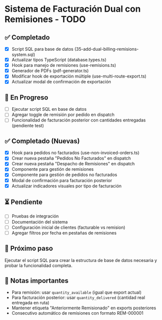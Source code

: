 # Sistema de Facturación Dual con Remisiones - TODO

## ✅ Completado
- [x] Script SQL para base de datos (35-add-dual-billing-remisions-system.sql)
- [x] Actualizar tipos TypeScript (database.types.ts)
- [x] Hook para manejo de remisiones (use-remisions.ts)
- [x] Generador de PDFs (pdf-generator.ts)
- [x] Modificar hook de exportación múltiple (use-multi-route-export.ts)
- [x] Actualizar modal de confirmación de exportación

## 🔄 En Progreso
- [ ] Ejecutar script SQL en base de datos
- [ ] Agregar toggle de remisión por pedido en dispatch
- [ ] Funcionalidad de facturación posterior con cantidades entregadas (pendiente test)

## ✅ Completado (Nuevas)
- [x] Hook para pedidos no facturados (use-non-invoiced-orders.ts)
- [x] Crear nueva pestaña "Pedidos No Facturados" en dispatch
- [x] Crear nueva pestaña "Despacho de Remisiones" en dispatch
- [x] Componente para gestión de remisiones
- [x] Componente para gestión de pedidos no facturados
- [x] Modal de confirmación para facturación posterior
- [x] Actualizar indicadores visuales por tipo de facturación

## ⏳ Pendiente
- [ ] Pruebas de integración
- [ ] Documentación del sistema
- [ ] Configuración inicial de clientes (facturable vs remision)
- [ ] Agregar filtros por fecha en pestañas de remisiones

## 🎯 Próximo paso
Ejecutar el script SQL para crear la estructura de base de datos necesaria y probar la funcionalidad completa.

## 📝 Notas importantes
- Para remisión: usar `quantity_available` (igual que export actual)
- Para facturación posterior: usar `quantity_delivered` (cantidad real entregada en ruta)
- Mantener etiqueta "Anteriormente Remisionado" en exports posteriores
- Consecutivo automático de remisiones con formato REM-000001